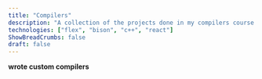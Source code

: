 ```yaml
---
title: "Compilers"
description: "A collection of the projects done in my compilers course using Flex, Bison, and MIPS."
technologies: ["flex", "bison", "c++", "react"]
ShowBreadCrumbs: false
draft: false
---
```


**wrote custom compilers**